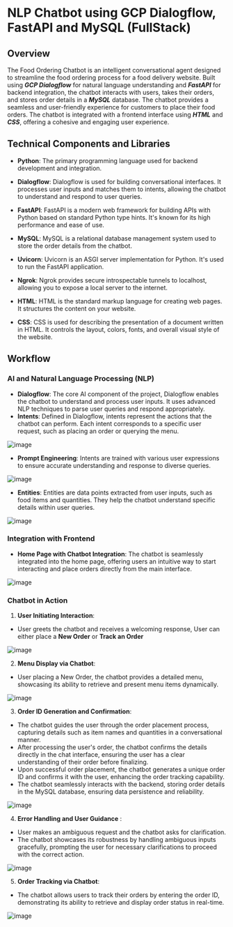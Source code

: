 # NLP Chatbot using GCP Dialogflow, FastAPI and MySQL (FullStack)

## Overview

The Food Ordering Chatbot is an intelligent conversational agent designed to streamline the food ordering process for a food delivery website. Built using **_GCP Dialogflow_** for natural language understanding and **_FastAPI_** for backend integration, the chatbot interacts with users, takes their orders, and stores order details in a **_MySQL_** database. The chatbot provides a seamless and user-friendly experience for customers to place their food orders. The chatbot is integrated with a frontend interface using **_HTML_** and **_CSS_**, offering a cohesive and engaging user experience.

## Technical Components and Libraries

-  **Python**: The primary programming language used for backend development and integration.
  
-  **Dialogflow**: Dialogflow is used for building conversational interfaces. It processes user inputs and matches them to intents, allowing the chatbot to understand and respond to user queries.

-  **FastAPI**: FastAPI is a modern web framework for building APIs with Python based on standard Python type hints. It's known for its high performance and ease of use.

-  **MySQL**: MySQL is a relational database management system used to store the order details from the chatbot.

-  **Uvicorn**: Uvicorn is an ASGI server implementation for Python. It's used to run the FastAPI application.

-  **Ngrok**: Ngrok provides secure introspectable tunnels to localhost, allowing you to expose a local server to the internet.

-  **HTML**: HTML is the standard markup language for creating web pages. It structures the content on your website.

-  **CSS**: CSS is used for describing the presentation of a document written in HTML. It controls the layout, colors, fonts, and overall visual style of the website.

## Workflow
### AI and Natural Language Processing (NLP)

-  **Dialogflow**: The core AI component of the project, Dialogflow enables the chatbot to understand and process user inputs. It uses advanced NLP techniques to parse user queries and respond appropriately.
-  **Intents**: Defined in Dialogflow, intents represent the actions that the chatbot can perform. Each intent corresponds to a specific user request, such as placing an order or querying the menu.

![image](https://github.com/amoljain2k/NLP-Chatbot-with-Dialogflow-FastAPI-MySQL-FullStack/blob/main/Chatbot%20SS/intents.PNG)

-  **Prompt Engineering**: Intents are trained with various user expressions to ensure accurate understanding and response to diverse queries.
  
![image](https://github.com/amoljain2k/NLP-Chatbot-with-Dialogflow-FastAPI-MySQL-FullStack/blob/main/Chatbot%20SS/Intents%20Training%20Phrases.PNG)

- **Entities**: Entities are data points extracted from user inputs, such as food items and quantities. They help the chatbot understand specific details within user queries.

![image](https://github.com/amoljain2k/NLP-Chatbot-with-Dialogflow-FastAPI-MySQL-FullStack/blob/main/Chatbot%20SS/entities.PNG)

### Integration with Frontend
- **Home Page with Chatbot Integration**: The chatbot is seamlessly integrated into the home page, offering users an intuitive way to start interacting and place orders directly from the main interface.

![image](https://github.com/amoljain2k/NLP-Chatbot-with-Dialogflow-FastAPI-MySQL-FullStack/blob/main/Chatbot%20SS/MainScreen.PNG)

### Chatbot in Action
1. **User Initiating Interaction**:
- User greets the chatbot and receives a welcoming response, User can either place a **New Order** or **Track an Order**

![image](https://github.com/amoljain2k/NLP-Chatbot-with-Dialogflow-FastAPI-MySQL-FullStack/blob/main/Chatbot%20SS/chatbot1.PNG)

2. **Menu Display via Chatbot**:
- User placing a New Order, the chatbot provides a detailed menu, showcasing its ability to retrieve and present menu items dynamically.
  
![image](https://github.com/amoljain2k/NLP-Chatbot-with-Dialogflow-FastAPI-MySQL-FullStack/blob/main/Chatbot%20SS/chatbot2.PNG)

3. **Order ID Generation and Confirmation**:
- The chatbot guides the user through the order placement process, capturing details such as item names and quantities in a conversational manner.
- After processing the user's order, the chatbot confirms the details directly in the chat interface, ensuring the user has a clear understanding of their order before finalizing.
- Upon successful order placement, the chatbot generates a unique order ID and confirms it with the user, enhancing the order tracking capability.
- The chatbot seamlessly interacts with the backend, storing order details in the MySQL database, ensuring data persistence and reliability.

![image](https://github.com/amoljain2k/NLP-Chatbot-with-Dialogflow-FastAPI-MySQL-FullStack/blob/main/Chatbot%20SS/chatbot%203%264.jpg)

4. **Error Handling and User Guidance** :
- User makes an ambiguous request and the chatbot asks for clarification.
- The chatbot showcases its robustness by handling ambiguous inputs gracefully, prompting the user for necessary clarifications to proceed with the correct action.

![image](https://github.com/amoljain2k/NLP-Chatbot-with-Dialogflow-FastAPI-MySQL-FullStack/blob/main/Chatbot%20SS/chatbot6.PNG)

5. **Order Tracking via Chatbot**:
- The chatbot allows users to track their orders by entering the order ID, demonstrating its ability to retrieve and display order status in real-time.

![image](https://github.com/amoljain2k/NLP-Chatbot-with-Dialogflow-FastAPI-MySQL-FullStack/blob/main/Chatbot%20SS/chatbot%205.PNG)
  
